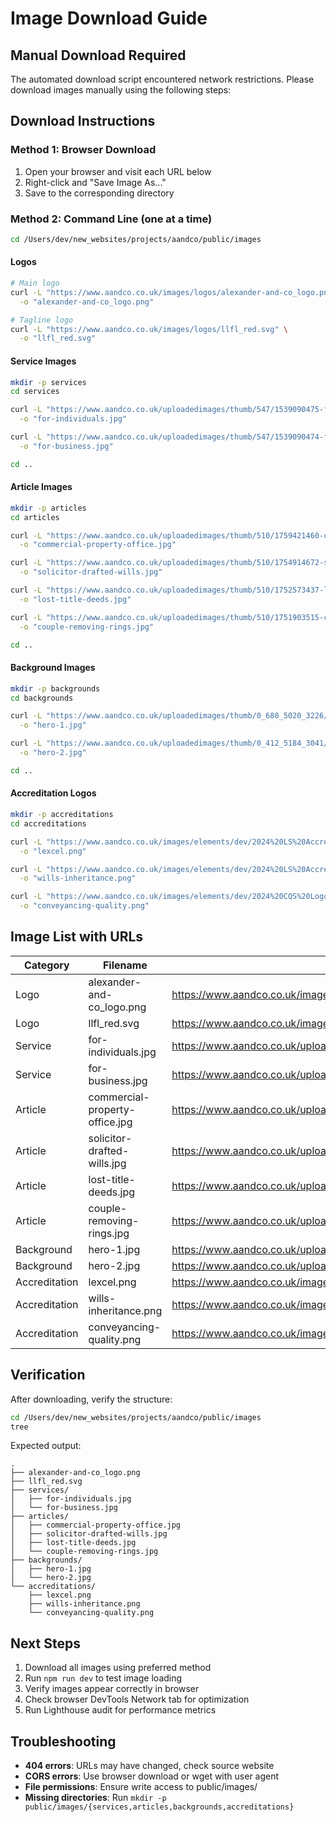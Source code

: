 # Image Download Guide

## Manual Download Required

The automated download script encountered network restrictions. Please download images manually using the following steps:

## Download Instructions

### Method 1: Browser Download

1. Open your browser and visit each URL below
2. Right-click and "Save Image As..."
3. Save to the corresponding directory

### Method 2: Command Line (one at a time)

```bash
cd /Users/dev/new_websites/projects/aandco/public/images
```

#### Logos

```bash
# Main logo
curl -L "https://www.aandco.co.uk/images/logos/alexander-and-co_logo.png" \
  -o "alexander-and-co_logo.png"

# Tagline logo
curl -L "https://www.aandco.co.uk/images/logos/llfl_red.svg" \
  -o "llfl_red.svg"
```

#### Service Images

```bash
mkdir -p services
cd services

curl -L "https://www.aandco.co.uk/uploadedimages/thumb/547/1539090475-for-individuals.jpg" \
  -o "for-individuals.jpg"

curl -L "https://www.aandco.co.uk/uploadedimages/thumb/547/1539090474-for-business.jpg" \
  -o "for-business.jpg"

cd ..
```

#### Article Images

```bash
mkdir -p articles
cd articles

curl -L "https://www.aandco.co.uk/uploadedimages/thumb/510/1759421460-commericial-property-office-image.jpg" \
  -o "commercial-property-office.jpg"

curl -L "https://www.aandco.co.uk/uploadedimages/thumb/510/1754914672-solicitor-drafted-wills.jpg" \
  -o "solicitor-drafted-wills.jpg"

curl -L "https://www.aandco.co.uk/uploadedimages/thumb/510/1752573437-lost-title-deeds-image.jpg" \
  -o "lost-title-deeds.jpg"

curl -L "https://www.aandco.co.uk/uploadedimages/thumb/510/1751903515-couple-removing-rings-during-divorce.jpg" \
  -o "couple-removing-rings.jpg"

cd ..
```

#### Background Images

```bash
mkdir -p backgrounds
cd backgrounds

curl -L "https://www.aandco.co.uk/uploadedimages/thumb/0_680_5020_3226/1110/1545237526-d70r2271-edit.jpg" \
  -o "hero-1.jpg"

curl -L "https://www.aandco.co.uk/uploadedimages/thumb/0_412_5184_3041/1110/1547459820-d70r2512.jpg" \
  -o "hero-2.jpg"

cd ..
```

#### Accreditation Logos

```bash
mkdir -p accreditations
cd accreditations

curl -L "https://www.aandco.co.uk/images/elements/dev/2024%20LS%20Accreditation%20Lexcel%20web.png" \
  -o "lexcel.png"

curl -L "https://www.aandco.co.uk/images/elements/dev/2024%20LS%20Accreditation%20Wills%20and%20INheritance%20Quality%20web.png" \
  -o "wills-inheritance.png"

curl -L "https://www.aandco.co.uk/images/elements/dev/2024%20CQS%20Logo%20web.png" \
  -o "conveyancing-quality.png"
```

## Image List with URLs

| Category | Filename | URL |
|----------|----------|-----|
| Logo | alexander-and-co_logo.png | https://www.aandco.co.uk/images/logos/alexander-and-co_logo.png |
| Logo | llfl_red.svg | https://www.aandco.co.uk/images/logos/llfl_red.svg |
| Service | for-individuals.jpg | https://www.aandco.co.uk/uploadedimages/thumb/547/1539090475-for-individuals.jpg |
| Service | for-business.jpg | https://www.aandco.co.uk/uploadedimages/thumb/547/1539090474-for-business.jpg |
| Article | commercial-property-office.jpg | https://www.aandco.co.uk/uploadedimages/thumb/510/1759421460-commericial-property-office-image.jpg |
| Article | solicitor-drafted-wills.jpg | https://www.aandco.co.uk/uploadedimages/thumb/510/1754914672-solicitor-drafted-wills.jpg |
| Article | lost-title-deeds.jpg | https://www.aandco.co.uk/uploadedimages/thumb/510/1752573437-lost-title-deeds-image.jpg |
| Article | couple-removing-rings.jpg | https://www.aandco.co.uk/uploadedimages/thumb/510/1751903515-couple-removing-rings-during-divorce.jpg |
| Background | hero-1.jpg | https://www.aandco.co.uk/uploadedimages/thumb/0_680_5020_3226/1110/1545237526-d70r2271-edit.jpg |
| Background | hero-2.jpg | https://www.aandco.co.uk/uploadedimages/thumb/0_412_5184_3041/1110/1547459820-d70r2512.jpg |
| Accreditation | lexcel.png | https://www.aandco.co.uk/images/elements/dev/2024%20LS%20Accreditation%20Lexcel%20web.png |
| Accreditation | wills-inheritance.png | https://www.aandco.co.uk/images/elements/dev/2024%20LS%20Accreditation%20Wills%20and%20INheritance%20Quality%20web.png |
| Accreditation | conveyancing-quality.png | https://www.aandco.co.uk/images/elements/dev/2024%20CQS%20Logo%20web.png |

## Verification

After downloading, verify the structure:

```bash
cd /Users/dev/new_websites/projects/aandco/public/images
tree
```

Expected output:
```
.
├── alexander-and-co_logo.png
├── llfl_red.svg
├── services/
│   ├── for-individuals.jpg
│   └── for-business.jpg
├── articles/
│   ├── commercial-property-office.jpg
│   ├── solicitor-drafted-wills.jpg
│   ├── lost-title-deeds.jpg
│   └── couple-removing-rings.jpg
├── backgrounds/
│   ├── hero-1.jpg
│   └── hero-2.jpg
└── accreditations/
    ├── lexcel.png
    ├── wills-inheritance.png
    └── conveyancing-quality.png
```

## Next Steps

1. Download all images using preferred method
2. Run `npm run dev` to test image loading
3. Verify images appear correctly in browser
4. Check browser DevTools Network tab for optimization
5. Run Lighthouse audit for performance metrics

## Troubleshooting

- **404 errors**: URLs may have changed, check source website
- **CORS errors**: Use browser download or wget with user agent
- **File permissions**: Ensure write access to public/images/
- **Missing directories**: Run `mkdir -p public/images/{services,articles,backgrounds,accreditations}`
